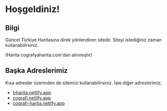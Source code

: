 # Hoşgeldiniz!

## Bilgi
Güncel Türkiye Haritasına direk yönlendiren sitedir. Siteyi istediğiniz zaman kullanabilirsiniz.

(Harita cografyaharita.com'dan alınmıştır)

## Başka Adreslerimiz
Kısa adresler üzerinden de sitemizi kullanabilirsiniz. İşte diğer adreslerimiz;

* [trharita.netlify.app](https://trharita.netlify.app/)
* [cografi.netlify.app](https://cografi.netlify.app/)
* [cografi-harita.netlify.app](https://cografi-harita.netlify.app/)



